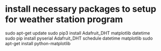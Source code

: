 
# install necessary packages to setup for weather station program
sudo apt-get update
sudo pip3 install Adafruit_DHT matplotlib datetime 
sudo pip install pyserial Adafruit_DHT schedule datetime matplotlib
sudo apt-get install python-matplotlib
